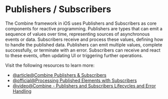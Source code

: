 # Publishers / Subscribers

The Combine framework in iOS uses Publishers and Subscribers as core components for reactive programming. Publishers are types that can emit a sequence of values over time, representing sources of asynchronous events or data. Subscribers receive and process these values, defining how to handle the published data. Publishers can emit multiple values, complete successfully, or terminate with an error. Subscribers can receive and react to these events, often updating UI or triggering further operations.

Visit the following resources to learn more:

- [@article@Combine Publishers & Subscribers](https://www.kodeco.com/books/combine-asynchronous-programming-with-swift/v2.0/chapters/2-publishers-subscribers)
- [@official@Processing Published Elements with Subscribers](https://developer.apple.com/documentation/combine/processing-published-elements-with-subscribers)
- [@video@Combine - Publishers and Subscribers Lifecycles and Error Handling](https://www.youtube.com/watch?v=4WQskqNHxhQ)